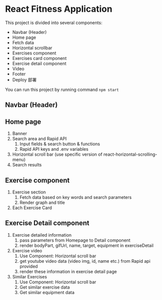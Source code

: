 # React Fitness Application

This project is divided into several components:

- Navbar (Header)
- Home page
- Fetch data
- Horizontal scrollbar
- Exercises component
- Exercises card component
- Exercise detail component
- Video
- Footer
- Deploy 部署


You can run this project by running command `npm start`

## Navbar (Header)


## Home page
1. Banner
2. Search area and Rapid API
   1. Input fields & search button & functions
   2. Rapid API keys and .env variables
3.  Horizontal scroll bar (use specific version of react-horizontal-scrolling-menu)
4.  Search results

## Exercise component
1. Exercise section
   1. Fetch data based on key words and search parameters
   2. Render graph and title
2. Each Exercise Card
   
## Exercise Detail component
1. Exercise detailed information
   1. pass parameters from Homepage to Detail component
   2. render bodyPart, gifUrl, name, target, equipment in exerciseDetail
2. Exercise video
   1. Use Component: Horizontal scroll bar
   2. get youtube video data (video img, id, name etc.) from Rapid api provided
   3. render these information in exercise detail page
3. Similar Exercises
   1. Use Component: Horizontal scroll bar
   2. Get similar exercise data
   3. Get similar equipment data
